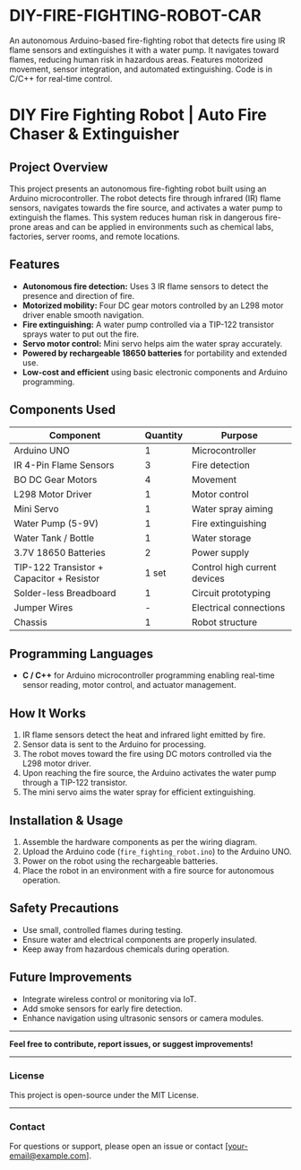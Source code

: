 # DIY-FIRE-FIGHTING-ROBOT-CAR
An autonomous Arduino-based fire-fighting robot that detects fire using IR flame sensors and extinguishes it with a water pump. It navigates toward flames, reducing human risk in hazardous areas. Features motorized movement, sensor integration, and automated extinguishing. Code is in C/C++ for real-time control.

# DIY Fire Fighting Robot | Auto Fire Chaser & Extinguisher

## Project Overview
This project presents an autonomous fire-fighting robot built using an Arduino microcontroller. The robot detects fire through infrared (IR) flame sensors, navigates towards the fire source, and activates a water pump to extinguish the flames. This system reduces human risk in dangerous fire-prone areas and can be applied in environments such as chemical labs, factories, server rooms, and remote locations.

## Features
- **Autonomous fire detection:** Uses 3 IR flame sensors to detect the presence and direction of fire.
- **Motorized mobility:** Four DC gear motors controlled by an L298 motor driver enable smooth navigation.
- **Fire extinguishing:** A water pump controlled via a TIP-122 transistor sprays water to put out the fire.
- **Servo motor control:** Mini servo helps aim the water spray accurately.
- **Powered by rechargeable 18650 batteries** for portability and extended use.
- **Low-cost and efficient** using basic electronic components and Arduino programming.

## Components Used
| Component                  | Quantity | Purpose                                |
|----------------------------|----------|---------------------------------------|
| Arduino UNO                | 1        | Microcontroller                        |
| IR 4-Pin Flame Sensors     | 3        | Fire detection                        |
| BO DC Gear Motors          | 4        | Movement                             |
| L298 Motor Driver          | 1        | Motor control                        |
| Mini Servo                 | 1        | Water spray aiming                   |
| Water Pump (5-9V)          | 1        | Fire extinguishing                   |
| Water Tank / Bottle        | 1        | Water storage                       |
| 3.7V 18650 Batteries       | 2        | Power supply                       |
| TIP-122 Transistor + Capacitor + Resistor | 1 set  | Control high current devices       |
| Solder-less Breadboard     | 1        | Circuit prototyping                  |
| Jumper Wires               | -        | Electrical connections               |
| Chassis                   | 1        | Robot structure                     |

## Programming Languages
- **C / C++** for Arduino microcontroller programming enabling real-time sensor reading, motor control, and actuator management.

## How It Works
1. IR flame sensors detect the heat and infrared light emitted by fire.
2. Sensor data is sent to the Arduino for processing.
3. The robot moves toward the fire using DC motors controlled via the L298 motor driver.
4. Upon reaching the fire source, the Arduino activates the water pump through a TIP-122 transistor.
5. The mini servo aims the water spray for efficient extinguishing.

## Installation & Usage
1. Assemble the hardware components as per the wiring diagram.
2. Upload the Arduino code (`fire_fighting_robot.ino`) to the Arduino UNO.
3. Power on the robot using the rechargeable batteries.
4. Place the robot in an environment with a fire source for autonomous operation.

## Safety Precautions
- Use small, controlled flames during testing.
- Ensure water and electrical components are properly insulated.
- Keep away from hazardous chemicals during operation.

## Future Improvements
- Integrate wireless control or monitoring via IoT.
- Add smoke sensors for early fire detection.
- Enhance navigation using ultrasonic sensors or camera modules.

---

**Feel free to contribute, report issues, or suggest improvements!**

---

### License
This project is open-source under the MIT License.

---

### Contact
For questions or support, please open an issue or contact [your-email@example.com].

